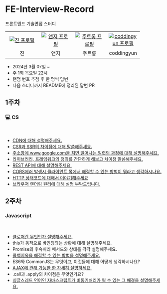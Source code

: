 # FE-Interview-Record

프론트엔드 기술면접 스터디

<table>
  <tr>
    <td align="center" width="92px">
      <a href="https://github.com/azure-553" target="_blank">
       <img src="https://avatars.githubusercontent.com/u/80371353?v=4" alt="진 프로필"/>
      </a>
    </td>
    <td align="center" width="92px">
      <a href="https://github.com/chldmswnl" target="_blank">
        <img src="https://github.com/chldmswnl/chldmswnl/assets/63483751/51a34abc-c66f-4cbe-aaa8-853d0c1a0b9a" alt="앤지 프로필" />
      </a>
    </td>
    <td align="center" width="92px">
      <a href="https://github.com/jutrong" target="_blank">
        <img src="https://github.com/jutrong/jutrong/assets/113658811/3f527346-2d16-4395-bd1b-7eba9ac506e3" alt="주트롱 프로필" />
      </a>
    </td>
    <td align="center" width="92px">
      <a href="https://github.com/coddingyun" target="_blank">
        <img src="https://avatars.githubusercontent.com/u/81891345?s=400&u=2d640fd3563793299b45ac0f8d30fc8a1815985f&v=4" alt="coddingyun 프로필" />
      </a>
    </td>
  </tr>
  <tr>
    <td align="center">
        진
    </td>
    <td align="center">
        앤지
    </td>
     <td align="center">
        주트롱
    </td>
    <td align="center">
        coddingyun
    </td>
  </tr>
</table>

- 2024년 3월 07일 ~
- 주 1회 목요일 22시
- 랜덤 번호 추첨 후 한 명씩 답변
- 다음 스터디까지 README에 정리된 답변 PR

## 1주차

### 💻 CS

</br>

- [CDN에 대해 설명해주세요.](https://github.com/fe-interview-record/FE-Interview-Record/blob/main/CS/cdn.md)
- [CSR과 SSR의 차이점에 대해 말씀해주세요.](https://github.com/fe-interview-record/FE-Interview-Record/blob/main/CS/csr-ssr.md)
- [주소창에 www.google.com을 치면 일어나는 일련의 과정에 대해 설명해주세요.](https://github.com/fe-interview-record/FE-Interview-Record/blob/jin/1week/CS/process-www.google.com-browser.md)
- [라이브러리, 프레임워크의 정의를 간단하게 해보고 차이점 말씀해주세요.](https://github.com/fe-interview-record/FE-Interview-Record/blob/main/CS/library-framework.md)
- [REST API에 대해 설명해주세요.](https://github.com/fe-interview-record/FE-Interview-Record/blob/main/CS/rest-api.md)
- [CORS에러 발생시 클라이언트 쪽에서 해결할 수 있는 방법이 뭐라고 생각하시나요.](https://github.com/fe-interview-record/FE-Interview-Record/blob/main/CS/cors.md)
- [HTTP 상태코드에 대해서 이야기해주세요](https://github.com/fe-interview-record/FE-Interview-Record/blob/main/CS/http-status-code.md)
- [브라우저 렌더링 원리에 대해 설명 부탁드립니다.](https://github.com/fe-interview-record/FE-Interview-Record/blob/jin/1week/CS/proceess-rendering-browser.md)

## 2주차

### Javascript

</br>

- [클로저란 무엇인가 설명해주세요.](https://github.com/fe-interview-record/FE-Interview-Record/blob/main/JS/closure.md)
- this가 동적으로 바인딩되는 상황에 대해 설명해주세요.
- Promise의 후속처리 메서드와 상태를 각각 설명해주세요.
- [콜백지옥을 해결할 수 있는 방법을 설명해주세요.](https://github.com/fe-interview-record/FE-Interview-Record/blob/main/JS/handle-callback-hell.md)
- ES6와 CommonJS는 무엇이고, 이것들에 대해 어떻게 생각하시나요?
- [AJAX에 관해 가능한 한 자세히 설명하세요.](https://github.com/fe-interview-record/FE-Interview-Record/blob/main/JS/ajax.md)
- .call과 .apply의 차이점은 무엇인가요?
- [싱글스레드 언어인 자바스크립트가 비동기처리가 될 수 있는 그 배경을 설명해주세요.](https://github.com/fe-interview-record/FE-Interview-Record/blob/main/JS/js-async.md)
